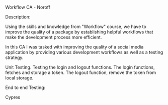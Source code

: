 Workflow CA - Noroff

Description:

Using the skills and knowledge from "Workflow" course, we have to improve the quality of a package by establishing helpful workflows that make the development process more efficient.

In this CA I was tasked with improving the quality of a social media application by providing various development workflows as well as a testing strategy.

Unit Testing.
Testing the login and logout functions. The login functions, fetches and storage a token. The logout function, remove the token from local storage.

End to end Testing:

Cypres
